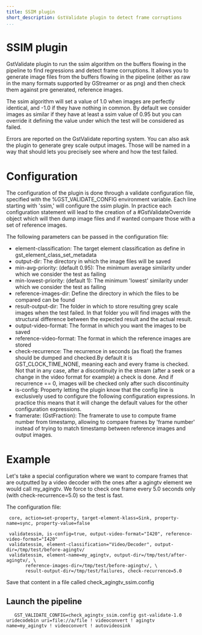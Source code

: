 ```yaml
---
title: SSIM plugin
short_description: GstValidate plugin to detect frame corruptions
...
```


# SSIM plugin

GstValidate plugin to run the ssim algorithm on the buffers flowing in the
pipeline to find regressions and detect frame corruptions.
It allows you to generate image files from the buffers flowing in the pipeline
(either as raw in the many formats supported by GStreamer or as png) and then
check them against pre generated, reference images.

The ssim algorithm will set a value of 1.0 when images are perfectly identical,
and -1.0 if they have nothing in common. By default we consider images as similar
if they have at least a ssim value of 0.95 but you can override it defining the value
under which the test will be considered as failed.

Errors are reported on the GstValidate reporting system. You can also ask
the plugin to  generate grey scale output images. Those will be named in a way
that should lets you precisely see where and how the test failed.

# Configuration

The configuration of the plugin is done through a validate configuration file,
specified with the %GST_VALIDATE_CONFIG environment variable. Each line starting
with 'ssim,' will configure the ssim plugin. In practice each configuration statement
will lead to the creation of a #GstValidateOverride object which will then dump
image files and if wanted compare those with a set of reference images.

The following parameters can be passed in the configuration file:
 - element-classification: The target element classification as define in
   gst_element_class_set_metadata
 - output-dir: The directory in which the image files will be saved
 - min-avg-priority: (default 0.95): The minimum average similarity
   under which we consider the test as failing
 - min-lowest-priority: (default 1): The minimum 'lowest' similarity
   under which we consider the test as failing
 - reference-images-dir: Define the directory in which the files to be
   compared can be found
 - result-output-dir: The folder in which to store resulting grey scale
   images when the test failed. In that folder you will find images
   with the structural difference between the expected result and the actual
   result.
 - output-video-format: The format in which you want the images to be saved
 - reference-video-format: The format in which the reference images are stored
 - check-recurrence: The recurrence in seconds (as float) the frames should
   be dumped and checked.By default it is GST_CLOCK_TIME_NONE, meaning each
   and every frame is checked. Not that in any case, after a discontinuity
   in the stream (after a seek or a change in the video format for example)
   a check is done. And if recurrence == 0, images will be checked only after
   such discontinuity
 - is-config: Property letting the plugin know that the config line is exclusively
   used to configure the following configuration expressions. In practice this
   means that it will change the default values for the other configuration
   expressions.
 - framerate: (GstFraction): The framerate to use to compute frame number from
   timestamp, allowing to compare frames by 'frame number' instead of trying to
   match timestamp between reference images and output images.

# Example #

Let's take a special configuration where we want to compare frames that are
outputted by a video decoder with the ones after a agingtv element we would
call my_agingtv. We force to check one frame every 5.0 seconds only (with
check-recurrence=5.0) so the test is fast.

The configuration file:

``` shell
 core, action=set-property, target-element-klass=Sink, property-name=sync, property-value=false

 validatessim, is-config=true, output-video-format="I420", reference-video-format="I420"
 validatessim, element-classification="Video/Decoder", output-dir=/tmp/test/before-agingtv/
 validatessim, element-name=my_agingtv, output-dir=/tmp/test/after-agingtv/, \
       reference-images-dir=/tmp/test/before-agingtv/, \
       result-output-dir=/tmp/test/failures, check-recurrence=5.0
```

Save that content in a file called check_agingtv_ssim.config


## Launch the pipeline

``` shell
   GST_VALIDATE_CONFIG=check_agingtv_ssim.config gst-validate-1.0 uridecodebin uri=file://a/file ! videoconvert ! agingtv name=my_agingtv ! videoconvert ! autovideosink
```
